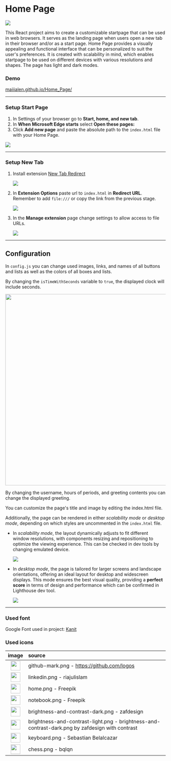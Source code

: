 # Home Page

<img src="readme_files/mode_animation.gif" />

This React project aims to create a customizable startpage that can be used in web browsers. It serves as the landing page when users open a new tab in their browser and/or as a start page. Home Page provides a visually appealing and functional interface that can be personalized to suit the user's preferences. It is created with scalability in mind, which enables startpage to be used on different devices with various resolutions and shapes. The page has light and dark modes.

### Demo
[maiiialen.github.io/Home_Page/]([maiiialen.github.io/Home_Page/](https://maiiialen.github.io/Home_Page/))

---

### Setup Start Page

1. In Settings of your browser go to **Start, home, and new tab**.
2. In **When Microsoft Edge starts** select **Open these pages:**
3. Click **Add new page** and paste the absolute path to the `index.html` file with your Home Page.

<img src="readme_files/start_page_settings.png">

---

### Setup New Tab

1. Install extension [New Tab Redirect](https://chromewebstore.google.com/detail/icpgjfneehieebagbmdbhnlpiopdcmna)

   <img src="readme_files/extensions.png">

3. In **Extension Options** paste url to `index.html` in **Redirect URL**. Remember to add `file:///` or copy the link from the previous stage.

   <img src="readme_files/extension_options.png">

5. In the **Manage extension** page change settings to allow access to file URLs.

   <img src="readme_files/manage_extension.png">

---

## Configuration

In `config.js` you can change used images, links, and names of all buttons and lists as well as the colors of all boxes and lists.

By changing the `isTimeWithSeconds` variable to `true`, the displayed clock will include seconds.

<img src="readme_files/clock.png" width="600">

By changing the username, hours of periods, and greeting contents you can change the displayed greeting.

You can customize the page's title and image by editing the index.html file.

Additionally, the page can be rendered in either *scalability mode* or *desktop mode*, depending on which styles are uncommented in the `index.html` file.
- In *scalability mode*, the layout dynamically adjusts to fit different window resolutions, with components resizing and repositioning to optimize the viewing experience. This can be checked in dev tools by changing emulated device.

  <img src="readme_files/emulated_devices.png">

- In *desktop mode*, the page is tailored for larger screens and landscape orientations, offering an ideal layout for desktop and widescreen displays. This mode ensures the best visual quality, providing a **perfect score** in terms of design and performance which can be confirmed in Lighthouse dev tool.

  <img src="readme_files/perfect_score.png">

---

### Used font
Google Font used in project: [Kanit](https://fonts.google.com/specimen/Kanit)

### Used icons

|                             image                              | source                                                                                          |
| :------------------------------------------------------------: | :---------------------------------------------------------------------------------------------- |
|          <img src="imgs/github-mark.webp" width="30">          | github-mark.png - https://github.com/logos                                                      |
|           <img src="imgs/linkedin.webp" width="30">            | linkedin.png - riajulislam                                                                      |
|             <img src="imgs/home.webp" width="30">              | home.png - Freepik                                                                              |
|           <img src="imgs/notebook.webp" width="30">            | notebook.png - Freepik                                                                          |
| <img src="imgs/brightness-and-contrast-dark.webp" width="30">  | brightness-and-contrast-dark.png - zafdesign                                                    |
| <img src="imgs/brightness-and-contrast-light.webp" width="30"> | brightness-and-contrast-light.png - brightness-and-contrast-dark.png by zafdesign with contrast |
|           <img src="imgs/keyboard.webp" width="30">            | keyboard.png - Sebastian Belalcazar                                                             |
|             <img src="imgs/chess.webp" width="30">             | chess.png - bqlqn                                                                               |
